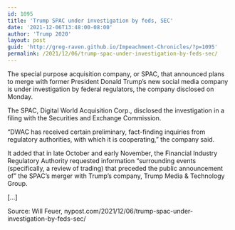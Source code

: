 ```yaml
---
id: 1095
title: 'Trump SPAC under investigation by feds, SEC'
date: '2021-12-06T13:48:00-08:00'
author: 'Trump 2020'
layout: post
guid: 'http://greg-raven.github.io/Impeachment-Chronicles/?p=1095'
permalink: /2021/12/06/trump-spac-under-investigation-by-feds-sec/
---
```


The special purpose acquisition company, or SPAC, that announced plans to merge with former President Donald Trump’s new social media company is under investigation by federal regulators, the company disclosed on Monday.

The SPAC, Digital World Acquisition Corp., disclosed the investigation in a filing with the Securities and Exchange Commission.

“DWAC has received certain preliminary, fact-finding inquiries from regulatory authorities, with which it is cooperating,” the company said.

It added that in late October and early November, the Financial Industry Regulatory Authority requested information “surrounding events (specifically, a review of trading) that preceded the public announcement of” the SPAC’s merger with Trump’s company, Trump Media &amp; Technology Group.

\[…\]

Source: Will Feuer, nypost.com/2021/12/06/trump-spac-under-investigation-by-feds-sec/